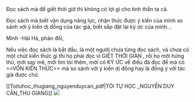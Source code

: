 Đọc sách mà để giết thời giờ thì không có lợi gì cho tinh thần ta cả.

Đọc sách mà biết vận dụng năng lực, nhận thức được ý kiến của mình so sánh với ý kiến dị đồng của tác giả, biết sắp đặt lại ký ức của mình...

Mình -Hải Hà, phản đối, 

Nếu việc đọc sách là bắt đầu, là một người chưa từng đọc sách, và chưa có một chút kiến thức gì thì họ phải đọc vì GIẾT THỜI GIAN , rồi họ mới hứng thú, mới say mê, mới tìm tòi thêm, mới có KÝ ỨC về điều đã đọc để mà có ==VỐN KIẾN THỨC== mà so sánh với ý kiến dị đồng hay là đồng ý với tác giả được chứ.


[[Toituhoc_thugiang_nguyenduycan_pdf|TÔI TỰ HỌC _NGUYỄN DUY CẦN_THU GIANG]]
![](https://i.imgur.com/P9XiSn6.png)
